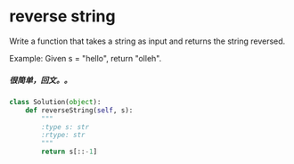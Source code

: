 # reverse string

Write a function that takes a string as input and returns the string reversed.

Example:
Given s = "hello", return "olleh".

##### 很简单，回文。。

```python
class Solution(object):
    def reverseString(self, s):
        """
        :type s: str
        :rtype: str
        """
        return s[::-1]

```
